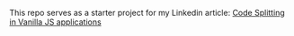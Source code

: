 This repo serves as a starter project for my Linkedin article: [Code Splitting in Vanilla JS applications](https://www.linkedin.com/pulse/code-splitting-vanilla-js-applications-prasenjit-sutradhar/)
